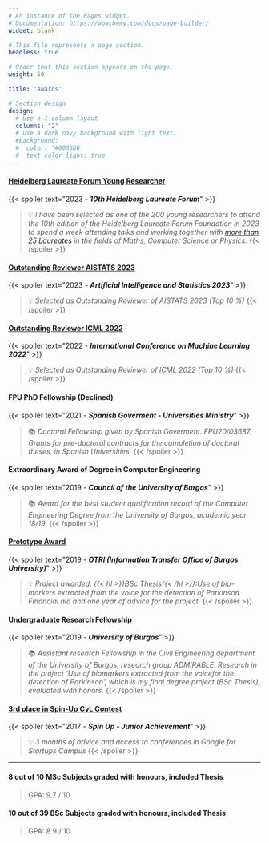 ```yaml
---
# An instance of the Pages widget.
# Documentation: https://wowchemy.com/docs/page-builder/
widget: blank

# This file represents a page section.
headless: true

# Order that this section appears on the page.
weight: 50

title: 'Awards'

# Section design
design:
  # Use a 1-column layout
  columns: "2"
  # Use a dark navy background with light text.
  #background:
  #  color: '#0053D6'
  #  text_color_light: true
---
```


#### [Heidelberg Laureate Forum Young Researcher](https://www.heidelberg-laureate-forum.org/forum/10th-hlf-2023.html)
{{< spoiler text="2023 - ***10th Heidelberg Laureate Forum***" >}}
> 💡 *I have been selected as one of the 200 young researchers to attend the 10th edition of the Heidelberg Laureate Forum Foundation in 2023 to spend a week attending talks and working together with [more than 25 Laureates](https://www.heidelberg-laureate-forum.org/forum/10th-hlf-2023/laureates-10th-hlf-2023.html) in the fields of Maths, Computer Science or Physics.*
{{< /spoiler >}}

#### [Outstanding Reviewer AISTATS 2023](https://aistats.org/aistats2023/reviewers.html#:~:text=Adam%20M.%20Johansen-,Adri%C3%A1n,-Arnaiz-Rodr%C3%ADguez)
{{< spoiler text="2023 - ***Artificial Intelligence and Statistics 2023***" >}}
> 💡 *Selected as Outstanding Reviewer of AISTATS 2023 (Top 10 %)*
{{< /spoiler >}}

#### [Outstanding Reviewer ICML 2022](https://icml.cc/Conferences/2022/Reviewers#:~:text=Outstanding%20Reviewers)
{{< spoiler text="2022 - ***International Conference on Machine Learning 2022***" >}}
> 💡 *Selected as Outstanding Reviewer of ICML 2022 (Top 10 %)*
{{< /spoiler >}}

#### FPU PhD Fellowship (Declined) 
{{< spoiler text="2021 - ***Spanish Goverment - Universities Ministry***" >}}
> 📚 *Doctoral Fellowship given by Spanish Goverment. FPU20/03687. Grants for pre-doctoral contracts for the completion of doctoral theses, in Spanish Universities.*
{{< /spoiler >}}

#### Extraordinary Award of Degree in Computer Engineering 
{{< spoiler text="2019 - ***Council of the University of Burgos***" >}}
> 📚 *Award for the best student qualification record of the Computer Engineering Degree from the University of Burgos, academic year 18/19.*
{{< /spoiler >}}

#### [Prototype Award](https://www.ubu.es/sites/default/files/articles/files/acta_seleccion_prototipos_firmada.pdf)
{{< spoiler text="2019 - ***OTRI (Information Transfer Office of Burgos University)***" >}}
> 💡 *Project awarded: {{< hl >}}BSc Thesis{{< /hl >}}:Use of bio-markers extracted from the voice for the detection of Parkinson. Financial aid and one year of advice for the project.*
{{< /spoiler >}}

#### Undergraduate Research Fellowship 
{{< spoiler text="2019 - ***University of Burgos***" >}}
> 📚 *Assistant research Fellowship in the Civil Engineering department of the University of Burgos, research group ADMIRABLE. Research in the project 'Use of biomarkers extracted from the voicefor the detection of Parkinson', which is my final degree project (BSc Thesis), evaluated with honors.*
{{< /spoiler >}}

#### [3rd place in Spin-Up CyL Contest](https://diariodevalladolid.elmundo.es/articulo/innovadores/poli-detecta-drogas-volante/20170314112648216192.html)
{{< spoiler text="2017 - ***Spin Up - Junior Achievement***" >}}
> 💡 *3 months of advice and access to conferences in Google for Startups Campus*
{{< /spoiler >}}

*************************

#### 8 out of 10 MSc Subjects graded with honours, included Thesis
> GPA: 9.7 / 10

#### 10 out of 39 BSc Subjects graded with honours, included Thesis
> GPA: 8.9 / 10